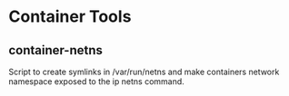 # Container Tools

## container-netns
Script to create symlinks in /var/run/netns and make containers network namespace exposed to the ip netns command.
